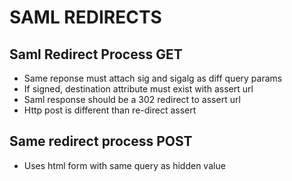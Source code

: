 # SAML REDIRECTS

## Saml Redirect Process GET
- Same reponse must attach sig and sigalg as diff query params
- If signed, destination attribute must exist with assert url
- Saml response should be a 302 redirect to assert url
- Http post is different than re-direct assert

## Same redirect process POST
- Uses html form with same query as hidden value
